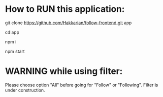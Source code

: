 # How to RUN this application:

git clone https://github.com/Hakkarian/follow-frontend.git app

cd app

npm i

npm start

# WARNING while using filter:

Please choose option "All" before going for "Follow" or "Following". Filter is under construction.


